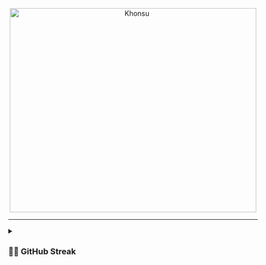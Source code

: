 <div align="center">
  <img align="center" width="498" height="413" alt="Khonsu" src="https://media.tenor.com/gDbR1UMWRfIAAAAC/moon-knight-khonshu.gif"/>
</div>

<hr/>

<details>
  <summary> <h3>🐱‍👤 GitHub Streak </h3> </summary>
  <div align="center" >
    <img align="center" src="https://streak-stats.demolab.com?user=anshumxn09&theme=midnight-purple" alt="anshumxn09" />
  </div>
</details>


